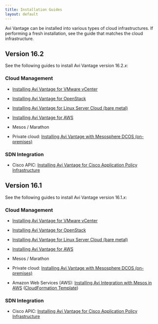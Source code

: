 ```yaml
---
title: Installation Guides
layout: default
---
```

Avi Vantage can be installed into various types of cloud infrastructures. If performing a fresh installation, see the guide that matches the cloud infrastructure.

## Version 16.2

See the following guides to install Avi Vantage version 16.2.*x*:

### Cloud Management

* <a href="/docs/latest/installing-avi-vantage-for-vmware-vcenter-16-2">Installing Avi Vantage for VMware vCenter</a>
* <a href="/docs/latest/installing-avi-vantage-for-openstack-16-2">Installing Avi Vantage for OpenStack</a>
* <a href="/docs/latest/installing-avi-vantage-for-a-linux-server-cloud-16-2">Installing Avi Vantage for Linux Server Cloud (bare metal)</a>
* <a href="/docs/latest/installing-avi-vantage-in-amazon-web-services-16-2">Installing Avi Vantage for AWS</a>
* Mesos / Marathon

* Private cloud: <a href="/docs/latest/installing-avi-vantage-with-mesosphere-dcos-16-2">Installing Avi Vantage with Mesosphere DCOS (on-premises)</a>

### SDN Integration

* Cisco APIC: <a href="/docs/latest/installing-avi-vantage-for-cisco-apic-16-2">Installing Avi Vantage for Cisco Application Policy Infrastructure</a>

## Version 16.1

See the following guides to install Avi Vantage version 16.1.*x*:

### Cloud Management

* <a href="/docs/latest/installing-avi-vantage-for-vmware-vcenter_16_1">Installing Avi Vantage for VMware vCenter</a>
* <a href="/docs/latest/installing-avi-vantage-for-openstack-16-1">Installing Avi Vantage for OpenStack</a>
* <a href="/docs/latest/installing-avi-vantage-for-a-linux-server-cloud">Installing Avi Vantage for Linux Server Cloud (bare metal)</a>
* <a href="/docs/latest/installing-avi-vantage-in-amazon-web-services">Installing Avi Vantage for AWS</a>
* Mesos / Marathon

* Private cloud: <a href="/installing-avi-vantage-with-mesosphere-dcos-on-premises-16-1/">Installing Avi Vantage with Mesosphere DCOS (on-premises)</a>
* Amazon Web Services (AWS): <a href="/docs/latest/installing-avi-integration-with-mesos-in-aws">Installing Avi Integration with Mesos in AWS</a> (<a href="https://s3-us-west-1.amazonaws.com/avi-tm/avi-mesos.cloudformation.json">CloudFormation Template</a>)

### SDN Integration

* Cisco APIC: <a href="/installing-avi-vantage-for-cisco-application-policy-infrastructure-16-1/">Installing Avi Vantage for Cisco Application Policy Infrastructure</a>